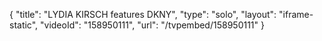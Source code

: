 {
    "title": "LYDIA KIRSCH features DKNY",
    "type": "solo",
    "layout": "iframe-static",
    "videoId": "158950111",
    "url": "\/tvpembed\/158950111"
}